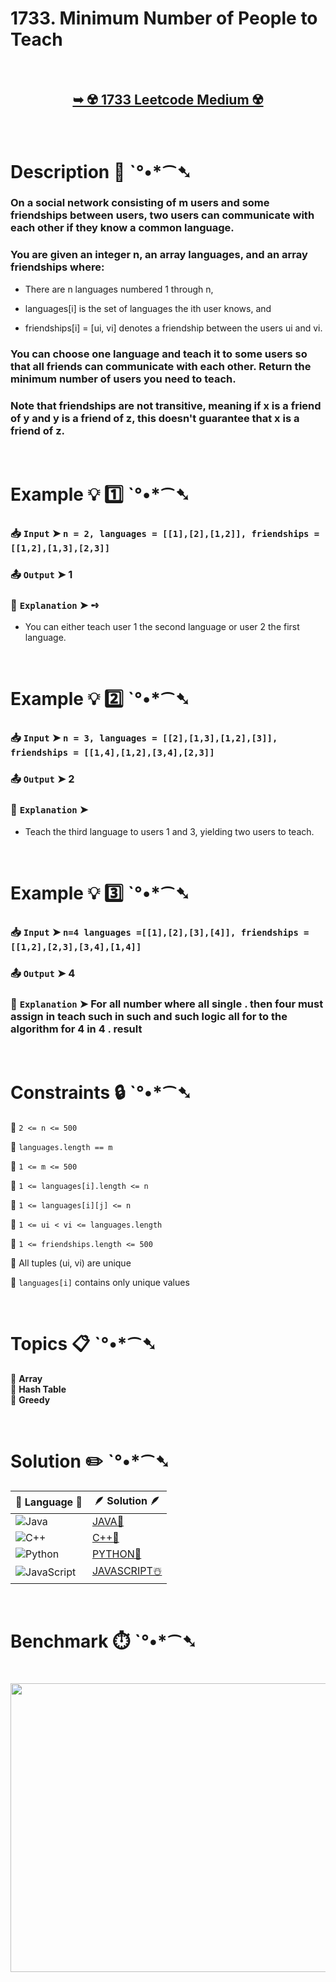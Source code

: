 # 1733. Minimum Number of People to Teach

</br>

<h2 align="center"> 

<a href="https://leetcode.com/problems/minimum-number-of-people-to-teach/description/?envType=daily-question&envId=2025-09-10"><strong>➥ ☢️ 1733 Leetcode Medium ☢️ </strong></a>
</h2>

</br>

# Description 📜 ˋ°•*⁀➷

### On a social network consisting of m users and some friendships between users, two users can communicate with each other if they know a common language.

### You are given an integer n, an array languages, and an array friendships where:

- There are n languages numbered 1 through n,

- languages[i] is the set of languages the i​​​​​​th​​​​ user knows, and

- friendships[i] = [u​​​​​​i​​​, v​​​​​​i] denotes a friendship between the users u​​​​​​​​​​​i​​​​​ and vi.

### You can choose one language and teach it to some users so that all friends can communicate with each other. Return the minimum number of users you need to teach.

### Note that friendships are not transitive, meaning if x is a friend of y and y is a friend of z, this doesn't guarantee that x is a friend of z.

</br>

# Example 💡 1️⃣ ˋ°•*⁀➷

  ### 📥 `Input`  ➤ `n = 2, languages = [[1],[2],[1,2]], friendships = [[1,2],[1,3],[2,3]]`

  ### 📤 `Output`  ➤ 1

  ### 🔦 `Explanation`  ➤ ➺

  - You can either teach user 1 the second language or user 2 the first language.

</br>

# Example 💡 2️⃣ ˋ°•*⁀➷

  ### 📥 `Input` ➤ `n = 3, languages = [[2],[1,3],[1,2],[3]], friendships = [[1,4],[1,2],[3,4],[2,3]]`

  ### 📤 `Output`  ➤ 2

  ### 🔦 `Explanation` ➤

  - Teach the third language to users 1 and 3, yielding two users to teach.

</br>

# Example 💡 3️⃣ ˋ°•*⁀➷

  ### 📥 `Input` ➤ `n=4 languages =[[1],[2],[3],[4]], friendships =[[1,2],[2,3],[3,4],[1,4]]`

  ### 📤 `Output`  ➤ 4

  ### 🔦 `Explanation`  ➤ For all number where all single . then four must assign in teach such in such and such logic all for to the algorithm for 4 in 4 . result

</br>

# Constraints 🔒 ˋ°•*⁀➷

🔹 `2 <= n <= 500` </br>

🔹 `languages.length == m` </br>

🔹 `1 <= m <= 500` </br>

🔹 `1 <= languages[i].length <= n` </br>

🔹 `1 <= languages[i][j] <= n` </br>

🔹 `1 <= u​​​​​​i < v​​​​​​i <= languages.length` </br>

🔹 `1 <= friendships.length <= 500` </br>

🔹 All tuples (u​​​​​i, v​​​​​​i) are unique </br>

🔹 `languages[i]` contains only unique values </br>

</br>

# Topics 📋 ˋ°•*⁀➷

🔸 **Array** </br>
🔸 **Hash Table** </br>
🔸 **Greedy** </br>

</br>

# Solution ✏️ ˋ°•*⁀➷

| 📒 Language 📒  | 🪶 Solution 🪶 |
| ------------- | ------------- |
|  ![Java](https://img.shields.io/badge/java-%23ED8B00.svg?style=for-the-badge&logo=openjdk&logoColor=white)  | [JAVA🍁](https://github.com/Prakhar-002/LEETCODE/blob/main/%F0%9F%8D%84%20Daily%20Challenge%202025%20%F0%9F%8D%B3/%F0%9F%94%AC%20Examine%20Thoroughly%20%F0%9F%A7%AC/09%20Sep%20%F0%9F%8E%83/10%20-%2009%20-%202025%20---%201733.%20Minimum%20Number%20of%20People%20to%20Teach%20%E2%98%83%EF%B8%8F%20%F0%9F%8D%81%20%F0%9F%8D%B0%20%F0%9F%8E%B2/%F0%9F%8D%81JAVA%20-%201733.%20Minimum%20Number%20of%20People%20to%20Teach.java) |
|  ![C++](https://img.shields.io/badge/c++-%2300599C.svg?style=for-the-badge&logo=c%2B%2B&logoColor=white)  | [C++🎲](https://github.com/Prakhar-002/LEETCODE/blob/main/%F0%9F%8D%84%20Daily%20Challenge%202025%20%F0%9F%8D%B3/%F0%9F%94%AC%20Examine%20Thoroughly%20%F0%9F%A7%AC/09%20Sep%20%F0%9F%8E%83/10%20-%2009%20-%202025%20---%201733.%20Minimum%20Number%20of%20People%20to%20Teach%20%E2%98%83%EF%B8%8F%20%F0%9F%8D%81%20%F0%9F%8D%B0%20%F0%9F%8E%B2/%F0%9F%8E%B2CPP%20-%201733.%20Minimum%20Number%20of%20People%20to%20Teach.cpp)  |
|  ![Python](https://img.shields.io/badge/python-3670A0?style=for-the-badge&logo=python&logoColor=ffdd54)    | [PYTHON🍰](https://github.com/Prakhar-002/LEETCODE/blob/main/%F0%9F%8D%84%20Daily%20Challenge%202025%20%F0%9F%8D%B3/%F0%9F%94%AC%20Examine%20Thoroughly%20%F0%9F%A7%AC/09%20Sep%20%F0%9F%8E%83/10%20-%2009%20-%202025%20---%201733.%20Minimum%20Number%20of%20People%20to%20Teach%20%E2%98%83%EF%B8%8F%20%F0%9F%8D%81%20%F0%9F%8D%B0%20%F0%9F%8E%B2/%F0%9F%8D%B0PYTHON%20-%201733.%20Minimum%20Number%20of%20People%20to%20Teach.py) |
| ![JavaScript](https://img.shields.io/badge/javascript-%23323330.svg?style=for-the-badge&logo=javascript&logoColor=%23F7DF1E)   | [JAVASCRIPT☃️](https://github.com/Prakhar-002/LEETCODE/blob/main/%F0%9F%8D%84%20Daily%20Challenge%202025%20%F0%9F%8D%B3/%F0%9F%94%AC%20Examine%20Thoroughly%20%F0%9F%A7%AC/09%20Sep%20%F0%9F%8E%83/10%20-%2009%20-%202025%20---%201733.%20Minimum%20Number%20of%20People%20to%20Teach%20%E2%98%83%EF%B8%8F%20%F0%9F%8D%81%20%F0%9F%8D%B0%20%F0%9F%8E%B2/%E2%98%83%EF%B8%8FJAVASCRIPT%20-%201733.%20Minimum%20Number%20of%20People%20to%20Teach.js) |

</br>

# Benchmark ⏱️ ˋ°•*⁀➷

<h1  align="center" >

<img src ="https://github.com/user-attachments/assets/a411b8f8-b878-49d4-b114-008c85ee735d" width = "700px" height="462px" />

</h1>
